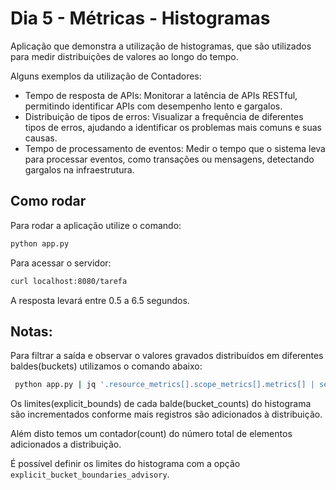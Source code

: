 # Dia 5 - Métricas - Histogramas

Aplicação que demonstra a utilização de histogramas, que são utilizados para medir distribuições de valores ao longo do tempo.

Alguns exemplos da utilização de Contadores:

- Tempo de resposta de APIs: Monitorar a latência de APIs RESTful, permitindo identificar APIs com desempenho lento e gargalos.
- Distribuição de tipos de erros: Visualizar a frequência de diferentes tipos de erros, ajudando a identificar os problemas mais comuns e suas causas.
- Tempo de processamento de eventos: Medir o tempo que o sistema leva para processar eventos, como transações ou mensagens, detectando gargalos na infraestrutura.

## Como rodar

Para rodar a aplicação utilize o comando:

```sh
python app.py
```

Para acessar o servidor:

```sh
curl localhost:8080/tarefa
```

A resposta levará entre 0.5 a 6.5 segundos.

## Notas:

Para filtrar a saída e observar o valores gravados distribuídos em diferentes baldes(buckets) utilizamos o comando abaixo:

```sh
 python app.py | jq '.resource_metrics[].scope_metrics[].metrics[] | select(.name == "tarefa.duracao") | .data.data_points[] | { limites_buckets: .explicit_bounds, contagens: .bucket_counts }'
```

Os limites(explicit_bounds) de cada balde(bucket_counts) do histograma são incrementados conforme mais registros são adicionados à distribuição.

Além disto temos um contador(count) do número total de elementos adicionados a distribuição.

É possível definir os limites do histograma com a opção `explicit_bucket_boundaries_advisory`.
